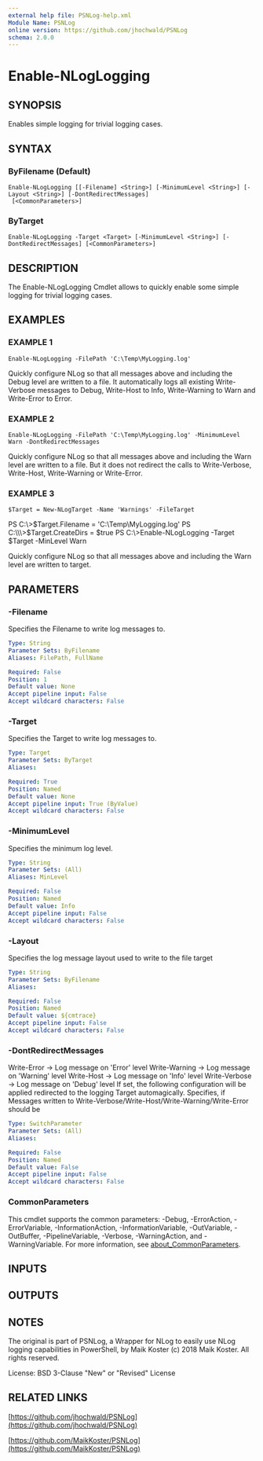 ```yaml
---
external help file: PSNLog-help.xml
Module Name: PSNLog
online version: https://github.com/jhochwald/PSNLog
schema: 2.0.0
---
```


# Enable-NLogLogging

## SYNOPSIS
Enables simple logging for trivial logging cases.

## SYNTAX

### ByFilename (Default)
```
Enable-NLogLogging [[-Filename] <String>] [-MinimumLevel <String>] [-Layout <String>] [-DontRedirectMessages]
 [<CommonParameters>]
```

### ByTarget
```
Enable-NLogLogging -Target <Target> [-MinimumLevel <String>] [-DontRedirectMessages] [<CommonParameters>]
```

## DESCRIPTION
The Enable-NLogLogging Cmdlet allows to quickly enable some simple logging
for trivial logging cases.

## EXAMPLES

### EXAMPLE 1
```
Enable-NLogLogging -FilePath 'C:\Temp\MyLogging.log'
```

Quickly configure NLog so that all messages above and including the Debug level are written to a file.
It automatically logs all existing Write-Verbose messages to Debug, Write-Host to Info, Write-Warning
to Warn and Write-Error to Error.

### EXAMPLE 2
```
Enable-NLogLogging -FilePath 'C:\Temp\MyLogging.log' -MinimumLevel Warn -DontRedirectMessages
```

Quickly configure NLog so that all messages above and including the Warn level are written to a file.
But it does not redirect the calls to Write-Verbose, Write-Host, Write-Warning or Write-Error.

### EXAMPLE 3
```
$Target = New-NLogTarget -Name 'Warnings' -FileTarget
```

PS C:\\\>$Target.Filename = 'C:\Temp\MyLogging.log'
PS C:\\\>$Target.CreateDirs = $true
PS C:\\\>Enable-NLogLogging -Target $Target -MinLevel Warn

Quickly configure NLog so that all messages above and including the Warn level are written to target.

## PARAMETERS

### -Filename
Specifies the Filename to write log messages to.

```yaml
Type: String
Parameter Sets: ByFilename
Aliases: FilePath, FullName

Required: False
Position: 1
Default value: None
Accept pipeline input: False
Accept wildcard characters: False
```

### -Target
Specifies the Target to write log messages to.

```yaml
Type: Target
Parameter Sets: ByTarget
Aliases:

Required: True
Position: Named
Default value: None
Accept pipeline input: True (ByValue)
Accept wildcard characters: False
```

### -MinimumLevel
Specifies the minimum log level.

```yaml
Type: String
Parameter Sets: (All)
Aliases: MinLevel

Required: False
Position: Named
Default value: Info
Accept pipeline input: False
Accept wildcard characters: False
```

### -Layout
Specifies the log message layout used to write to the file target

```yaml
Type: String
Parameter Sets: ByFilename
Aliases:

Required: False
Position: Named
Default value: ${cmtrace}
Accept pipeline input: False
Accept wildcard characters: False
```

### -DontRedirectMessages
Write-Error -\> Log message on 'Error' level
Write-Warning -\> Log message on 'Warning' level
Write-Host -\> Log message on 'Info' level
Write-Verbose -\> Log message on 'Debug' level
If set, the following configuration will be applied
redirected to the logging Target automagically.
Specifies, if Messages written to Write-Verbose/Write-Host/Write-Warning/Write-Error should be

```yaml
Type: SwitchParameter
Parameter Sets: (All)
Aliases:

Required: False
Position: Named
Default value: False
Accept pipeline input: False
Accept wildcard characters: False
```

### CommonParameters
This cmdlet supports the common parameters: -Debug, -ErrorAction, -ErrorVariable, -InformationAction, -InformationVariable, -OutVariable, -OutBuffer, -PipelineVariable, -Verbose, -WarningAction, and -WarningVariable. For more information, see [about_CommonParameters](http://go.microsoft.com/fwlink/?LinkID=113216).

## INPUTS

## OUTPUTS

## NOTES
The original is part of PSNLog, a Wrapper for NLog to easily use NLog logging capabilities in PowerShell, by Maik Koster
(c) 2018 Maik Koster.
All rights reserved.

License: BSD 3-Clause "New" or "Revised" License

## RELATED LINKS

[https://github.com/jhochwald/PSNLog](https://github.com/jhochwald/PSNLog)

[https://github.com/MaikKoster/PSNLog](https://github.com/MaikKoster/PSNLog)

